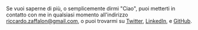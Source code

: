 Se vuoi saperne di più, o semplicemente dirmi "Ciao", puoi metterti in contatto con me in qualsiasi momento all'indirizzo [riccardo.zaffalon@gmail.com](mailto:riccardo.zaffalon@gmail.com), o puoi trovarmi su [Twitter](//twitter.com/rzaffa), [LinkedIn](//www.linkedin.com/in/riccardozaffalon), e [GitHub](//github.com/RiccardoZaffalon).